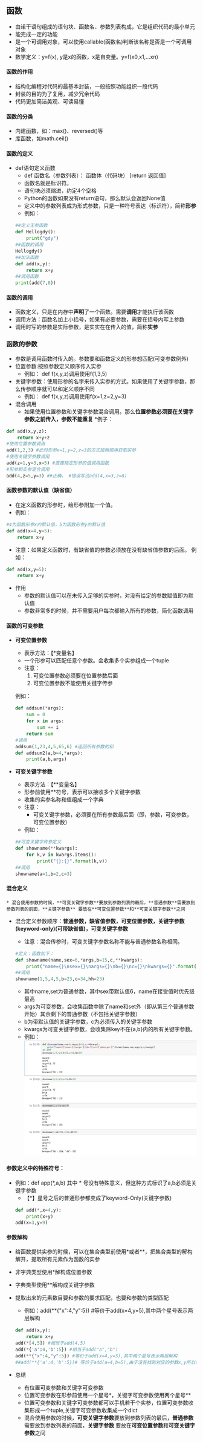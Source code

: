 ## 函数
* 由诺干语句组成的语句块、函数名、参数列表构成，它是组织代码的最小单元
* 能完成一定的功能
* 是一个可调用对象，可以使用callable(函数名)判断该名称是否是一个可调用对象
* 数学定义：y=f(x), y是x的函数，x是自变量。y=f(x0,x1,...xn)  
#### 函数的作用
* 结构化编程对代码的最基本封装，一般按照功能组织一段代码
* 封装的目的为了复用，减少冗余代码
* 代码更加简洁美观、可读易懂
#### 函数的分类
* 内建函数，如：max()、reversed()等
* 库函数，如math.ceil()  
#### 函数的定义
* def语句定义函数
    * def 函数名（参数列表）：
        函数体（代码块）
        [return 返回值]
    * 函数名就是标识符。
    * 语句块必须缩进，约定4个空格
    * Python的函数如果没有return语句，那么默认会返回None值
    * 定义中的参数列表成为形式参数，只是一种符号表达（标识符），简称**形参**
    * 例如：
    ````python
    ##定义无参函数
    def Hellogdy():
        print("gdy")
    ##函数的调用
    Hellogdy()
    ##加法函数
    def add(x,y):
        return x+y
    ##调用函数
    print(add(7,8))
    ````  
#### 函数的调用
* 函数定义，只是在内存中**声明**了一个函数。需要**调用**才能执行该函数
* 调用方法：函数名加上小括号，如果有必要参数，需要在括号内写上参数
* 调用时写的参数是实际参数，是实实在在传入的值，简称**实参**
### 函数的参数
* 参数是调用函数时传入的。参数要和函数定义的形参想匹配(可变参数例外)
* 位置参数:按照参数定义顺序传入实参
    * 例如： def f(x,y,z)调用使用f(1,3,5)
* 关键字参数：使用形参的名字来传入实参的方式。如果使用了关键字参数，那么传参顺序就可以和定义顺序不同
    * 例如： def f(x,y,z)调用使用f(x=1,z=2,y=3) 
* 混合调用
    * 如果使用位置参数和关键字参数混合调用。那么**位置参数必须要在关键字参数之前传入，参数不能重复**
*例子：
````python
def add(x,y,z):
    return x+y+z
#使用位置参数调用
add(1,2,3) #此时形参x=1,y=2,z=3的方式按照顺序获取实参
#使用关键字参数调用
add(z=1,y=3,x=5) #直接指定形参的值调用函数
#形参和实参混合调用
add(4,z=5,y=3) ##正确， #错误写法add(4,x=3,z=8)
````   
#### 函数参数的默认值（缺省值）
* 在定义函数的形参时，给形参附加一个值。
* 例如：
````python
#4为函数形参x的默认值，5为函数形参y的默认值
def add(x=4,y=5):
    return x+y
````  
* 注意：如果定义函数时，有缺省值的参数必须放在没有缺省值参数的后面。
例如：
````python
def add(x,y=5):
    return x+y
````
* 作用
    * 参数的默认值可以在未传入足够的实参时，对没有给定的参数赋值即为默认值
    * 参数非常多的时候，并不需要用户每次都输入所有的参数，简化函数调用  
#### 函数的可变参数
* **可变位置参数**
    * 表示方法：【*变量名】
    * 一个形参可以匹配任意个参数。会收集多个实参组成一个tuple
    * 注意：
        1. 可变位置参数必须要在位置参数后面
        2. 可变位置参数不能使用关键字传参

    例如：
    ````python
    def addsum(*args):
        sum = 0
        for x in args:
            sum += i
        return sum
    #调用
    addsum(1,23,4,5,65,6) #返回所有参数的和
    def addsum2(a,b=4,*args):
        print(a,b,args)
    ````  
* **可变关键字参数**
    * 表示方法：【**变量名】
    * 形参前使用**符号，表示可以接收多个关键字参数
    * 收集的实参名称和值组成一个字典
    * 注意：
        * 可变关键字参数，必须要在所有参数最后面（即，参数，可变参数，可变位置参数）
    * 例如：
    ````python
    ##可变关键字传参定义
    def showname(**kwargs):
        for k,v in kwargs.items():
            print("{}:{}".format(k,v))
    ##调用
    showname(a=1,b=2,c=3)
    ````
#### 混合定义  
    * 混合使用参数的时候，**可变关键字参数**要放到参数列表的最后，**普通参数**需要放到参数列表的前面，**关键字参数** 要放在**可变位置参数**和**可变关键字参数**之间
* 混合定义参数顺序：**普通参数，缺省值参数，可变位置参数，关键字参数(keyword-only)(可带缺省值)，可变关键字参数**
    * 注意：混合传参时，可变关键字参数名称不能与普通参数名称相同。

    ````python
    #定义：函数如下： 
    def showname(name,sex=6,*args,b=15,c,**kwargs):
        print("name={}\nsex={}\nargs={}\nb={}\nc={}\nkwargs={}".format(name,sex,args,b,c,kwargs))
    ##调用
    showname(1,5,4,5,b=23,c=34,hh=23)
    ````
    * 其中name,set为普通参数，其中sex带默认值6，name在接受值时优先级最高
    * args为可变参数，会收集函数中除了name和set外（即从第三个普通参数开始）其余剩下的普通参数（不包括关键字参数）
    * b为带默认值的关键字参数，c为必须传入的关键字参数
    * kwargs为可变关键字参数，会收集除key不在{a,b}内的所有关键字参数。  
    * 例如：
    ![fun001](https://raw.githubusercontent.com/1263351411/xdd.github.io/master/img/fun001.jpg)  
#### 参数定义中的特殊符号：
* 例如：def app(*,a,b) 其中 * 号没有特殊意义，但这种方式标识了a,b必须是关键字参数
    * 【*】星号之后的普通形参都变成了keyword-Only(关键字参数)
    ````python  
    def add(*,x=4,y):
        print(x+y)
    add(x=3,y=9)
    ```` 
#### 参数解构
* 给函数提供实参的时候，可以在集合类型前使用*或者**，把集合类型的解构解开，提取所有元素作为函数的实参
* 非字典类型使用*解构成位置参数
* 字典类型使用**解构成关键字参数
* 提取出来的元素数目要和参数的要求匹配，也要和参数的类型匹配
    * 例如：add(**{"x":4,"y":5}) #等价于add(x=4,y=5),其中两个星号表示两层解构
    ````python
    def add(x,y):
        return x+y
    add(*[4,5]) #相当于add(4,5)
    add(*{'a':4,'b':5}) #相当于add("a","b")
    add(**{"x":4,"y":5}) #等价于add(x=4,y=5),其中两个星号表示两层解构
    ##add(**{'a':4,'b':5})# 等价于add(a=4,b=5),由于没有找到对应的参数x,y所以会出错
    ````

* 总结
    * 有位置可变参数和关键字可变参数
    * 位置可变参数在形参前使用一个星号*，关键字可变参数使用两个星号**
    * 位置可变参数和关键字可变参数都可以手机若干个实参，位置可变参数收集形成一个tuple,关键字可变参数收集成一个dict
    * 混合使用参数的时候，**可变关键字参数**要放到参数列表的最后，**普通参数**需要放到参数列表的前面，**关键字参数** 要放在**可变位置参数**和**可变关键字参数**之间




